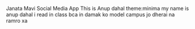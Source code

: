 Janata Mavi Social Media App
This is Anup dahal 
theme:minima
my name is anup dahal 
i read in class bca
in damak ko model campus 
jo dherai na ramro xa

